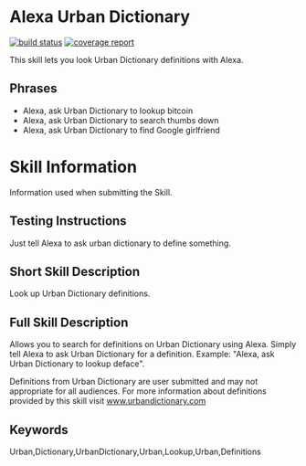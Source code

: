 # Alexa Urban Dictionary

[![build status](https://git.cssnr.com/shane/mayflower-ci/badges/master/build.svg)](https://git.cssnr.com/shane/mayflower-ci/commits/master) [![coverage report](https://git.cssnr.com/shane/mayflower-ci/badges/master/coverage.svg)](https://git.cssnr.com/shane/mayflower-ci/commits/master)

This skill lets you look Urban Dictionary definitions with Alexa.

## Phrases

- Alexa, ask Urban Dictionary to lookup bitcoin
- Alexa, ask Urban Dictionary to search thumbs down
- Alexa, ask Urban Dictionary to find Google girlfriend

# Skill Information

Information used when submitting the Skill.

## Testing Instructions

Just tell Alexa to ask urban dictionary to define something.

## Short Skill Description

Look up Urban Dictionary definitions.

## Full Skill Description

Allows you to search for definitions on Urban Dictionary using Alexa. Simply tell Alexa to ask Urban Dictionary for a definition. Example: "Alexa, ask Urban Dictionary to lookup deface".

Definitions from Urban Dictionary are user submitted and may not appropriate for all audiences. For more information about definitions provided by this skill visit www.urbandictionary.com

## Keywords

Urban,Dictionary,UrbanDictionary,Urban,Lookup,Urban,Definitions
